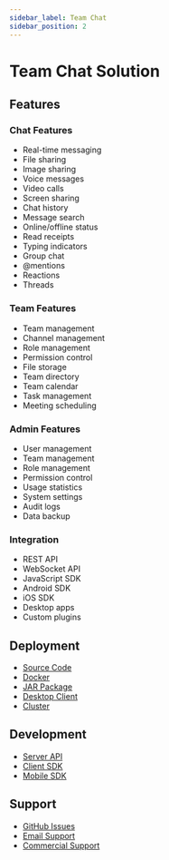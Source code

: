 ```yaml
---
sidebar_label: Team Chat
sidebar_position: 2
---
```


# Team Chat Solution

## Features

### Chat Features

- Real-time messaging
- File sharing
- Image sharing
- Voice messages
- Video calls
- Screen sharing
- Chat history
- Message search
- Online/offline status
- Read receipts
- Typing indicators
- Group chat
- @mentions
- Reactions
- Threads

### Team Features

- Team management
- Channel management
- Role management
- Permission control
- File storage
- Team directory
- Team calendar
- Task management
- Meeting scheduling

### Admin Features

- User management
- Team management
- Role management
- Permission control
- Usage statistics
- System settings
- Audit logs
- Data backup

### Integration

- REST API
- WebSocket API
- JavaScript SDK
- Android SDK
- iOS SDK
- Desktop apps
- Custom plugins

## Deployment

- [Source Code](/docs/deploy/source)
- [Docker](/docs/deploy/docker)
- [JAR Package](/docs/deploy/jar)
- [Desktop Client](/docs/deploy/desktop)
- [Cluster](/docs/deploy/cluster)

## Development

- [Server API](/docs/develop/server/service/agent)
- [Client SDK](/docs/develop/visitor/platform/web)
- [Mobile SDK](/docs/develop/visitor/platform/android)

## Support

- [GitHub Issues](https://github.com/bytedesk/bytedesk/issues)
- [Email Support](mailto:support@bytedesk.com)
- [Commercial Support](https://www.bytedesk.com/support)
